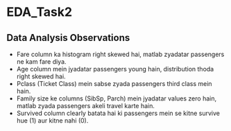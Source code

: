 # EDA_Task2
## Data Analysis Observations

- Fare column ka histogram right skewed hai, matlab zyadatar passengers ne kam fare diya.
- Age column mein jyadatar passengers young hain, distribution thoda right skewed hai.
- Pclass (Ticket Class) mein sabse zyada passengers third class mein hain.
- Family size ke columns (SibSp, Parch) mein jyadatar values zero hain, matlab zyada passengers akeli travel karte hain.
- Survived column clearly batata hai ki passengers mein se kitne survive hue (1) aur kitne nahi (0).
